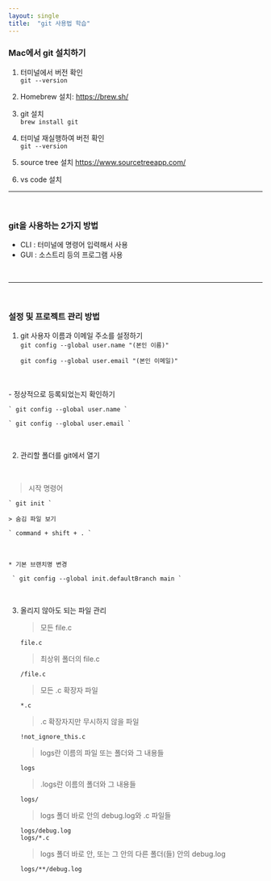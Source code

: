 ```yaml
---
layout: single
title:  "git 사용법 학습"
---
```


### Mac에서 git 설치하기 

1.  터미널에서 버전 확인   
    ` git --version `

2. Homebrew 설치: https://brew.sh/

3. git 설치<br>
    ` brew install git `

4. 터미널 재실행하여 버전 확인<br>
    ` git --version `

5. source tree 설치
   https://www.sourcetreeapp.com/

6. vs code 설치


---
<br>

### git을 사용하는 2가지 방법
- CLI : 터미널에 명령어 입력해서 사용
- GUI : 소스트리 등의 프로그램 사용

<br>

---
<br>

### 설정 및 프로젝트 관리 방법
1. git 사용자 이름과 이메일 주소를 설정하기<br>
    ` git config --global user.name "(본인 이름)" `

    ` git config --global user.email "(본인 이메일)" `
<br>
   <br>
 - 정상적으로 등록되었는지 확인하기

    ` git config --global user.name `

    ` git config --global user.email `

<br>

2. 관리할 폴더를 git에서 열기
<br>

   > 시작 명령어 

    ` git init `

    > 숨김 파일 보기

    ` command + shift + . `
   
   <br>
    
    * 기본 브랜치명 변경
     
     ` git config --global init.defaultBranch main `
   
   <br>
    

3. 올리지 않아도 되는 파일 관리
   <br>

   > 모든 file.c 

    ` file.c `

    > 최상위 폴더의 file.c

    ` /file.c `

   > 모든 .c 확장자 파일 

    ` *.c `

    > .c 확장자지만 무시하지 않을 파일

    ` !not_ignore_this.c `

   > logs란 이름의 파일 또는 폴더와 그 내용들 

    ` logs `

    > .logs란 이름의 폴더와 그 내용들

    ` logs/ `

   > logs 폴더 바로 안의 debug.log와 .c 파일들 

    ` logs/debug.log `<br>
    ` logs/*.c `
    
    > logs 폴더 바로 안, 또는 그 안의 다른 폴더(들) 안의 debug.log

    ` logs/**/debug.log `

